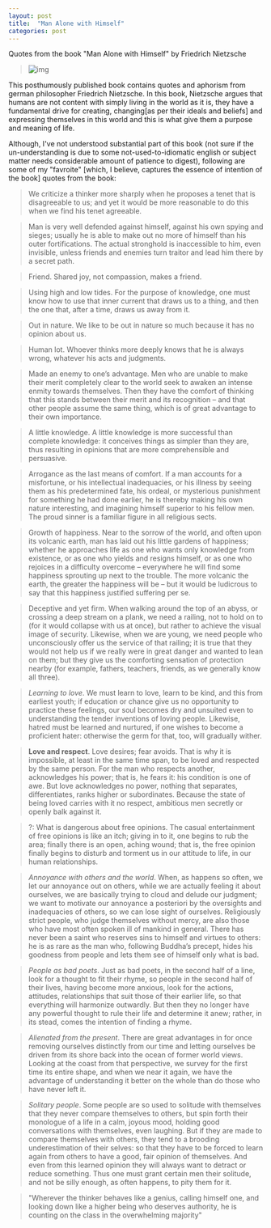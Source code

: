 ```yaml
---
layout: post
title:  "Man Alone with Himself"
categories: post
---
```

Quotes from the book "Man Alone with Himself" by Friedrich Nietzsche    
<!--more-->

> ![img](https://images-na.ssl-images-amazon.com/images/S/compressed.photo.goodreads.com/books/1330567060i/5956506.jpg)

This posthumously published book contains quotes and aphorism from german philosopher Friedrich Nietzsche. In this book, Nietzsche argues that humans are not content with simply living in the world as it is, they have a fundamental drive for creating, changing[as per their ideals and beliefs] and expressing themselves in this world and this is what give them a purpose and meaning of life.

Although, I've not understood substantial part of this book (not sure if the un-understanding is due to some not-used-to-idiomatic english or subject matter needs considerable amount of patience to digest), following are some of my "favroite" [which, I believe, captures the essence of intention of the book] quotes from the book:
> We criticize a thinker more sharply when he 
proposes a tenet that is disagreeable to us; and yet it would be more
reasonable to do this when we find his tenet agreeable.

> Man is very well defended against himself, against
his own spying and sieges; usually he is able to make out no more of
himself than his outer fortifications. The actual stronghold is
inaccessible to him, even invisible, unless friends and enemies turn
traitor and lead him there by a secret path.

> Friend. Shared joy, not compassion, makes a friend.

> Using high and low tides. For the purpose of knowledge, one must
know how to use that inner current that draws us to a thing, and
then the one that, after a time, draws us away from it.

> Out in nature. We like to be out in nature so much because it has no
opinion about us.

> Human lot. Whoever thinks more deeply knows that he is always
wrong, whatever his acts and judgments.

> Made an enemy to one’s advantage. Men who are unable to make
their merit completely clear to the world seek to awaken an intense
enmity towards themselves. Then they have the comfort of thinking
that this stands between their merit and its recognition – and that
other people assume the same thing, which is of great advantage to
their own importance.

> A little knowledge. A little knowledge is more successful than
complete knowledge: it conceives things as simpler than they are,
thus resulting in opinions that are more comprehensible and
persuasive.


> Arrogance as the last means of comfort. If a man accounts for a
misfortune, or his intellectual inadequacies, or his illness by seeing
them as his predetermined fate, his ordeal, or mysterious
punishment for something he had done earlier, he is thereby making
his own nature interesting, and imagining himself superior to his
fellow men. The proud sinner is a familiar figure in all religious
sects.

> Growth of happiness. Near to the sorrow of the world, and often upon
its volcanic earth, man has laid out his little gardens of happiness;
whether he approaches life as one who wants only knowledge from
existence, or as one who yields and resigns himself, or as one who
rejoices in a difficulty overcome – everywhere he will find some
happiness sprouting up next to the trouble. The more volcanic the
earth, the greater the happiness will be – but it would be ludicrous
to say that this happiness justified suffering per se.


> Deceptive and yet firm. When walking around the top of an abyss,
or crossing a deep stream on a plank, we need a railing, not to hold
on to (for it would collapse with us at once), but rather to achieve
the visual image of security. Likewise, when we are young, we need
people who unconsciously offer us the service of that railing; it is
true that they would not help us if we really were in great danger
and wanted to lean on them; but they give us the comforting
sensation of protection nearby (for example, fathers, teachers,
friends, as we generally know all three).


> *Learning to love*. We must learn to love, learn to be kind, and this
from earliest youth; if education or chance give us no opportunity to
practice these feelings, our soul becomes dry and unsuited even to
understanding the tender inventions of loving people. Likewise,
hatred must be learned and nurtured, if one wishes to become a proficient hater: otherwise the germ for that, too, will gradually
wither.

> **Love and respect**. Love desires; fear avoids. That is why it is
impossible, at least in the same time span, to be loved and respected
by the same person. For the man who respects another,
acknowledges his power; that is, he fears it: his condition is one of
awe. But love acknowledges no power, nothing that separates,
differentiates, ranks higher or subordinates. Because the state of
being loved carries with it no respect, ambitious men secretly or
openly balk against it.

> ?: What is dangerous about free opinions. The casual entertainment of
free opinions is like an itch; giving in to it, one begins to rub the
area; finally there is an open, aching wound; that is, the free opinion
finally begins to disturb and torment us in our attitude to life, in our
human relationships.    


> *Annoyance with others and the world*. When, as happens so often, we
let our annoyance out on others, while we are actually feeling it
about ourselves, we are basically trying to cloud and delude our
judgment; we want to motivate our annoyance a posteriori by the
oversights and inadequacies of others, so we can lose sight of
ourselves.
Religiously strict people, who judge themselves without mercy,
are also those who have most often spoken ill of mankind in
general. There has never been a saint who reserves sins to himself
and virtues to others: he is as rare as the man who, following
Buddha’s precept, hides his goodness from people and lets them see
of himself only what is bad.


> *People as bad poets*. Just as bad poets, in the second half of a line,
look for a thought to fit their rhyme, so people in the second half of
their lives, having become more anxious, look for the actions,
attitudes, relationships that suit those of their earlier life, so that
everything will harmonize outwardly. But then they no longer have
any powerful thought to rule their life and determine it anew;
rather, in its stead, comes the intention of finding a rhyme.

> *Alienated from the present*. There are great advantages in for once
removing ourselves distinctly from our time and letting ourselves be
driven from its shore back into the ocean of former world views.
Looking at the coast from that perspective, we survey for the first
time its entire shape, and when we near it again, we have the
advantage of understanding it better on the whole than do those
who have never left it.

> *Solitary people*. Some people are so used to solitude with themselves
that they never compare themselves to others, but spin forth their
monologue of a life in a calm, joyous mood, holding good
conversations with themselves, even laughing. But if they are made
to compare themselves with others, they tend to a brooding
underestimation of their selves: so that they have to be forced to
learn again from others to have a good, fair opinion of themselves.
And even from this learned opinion they will always want to detract
or reduce something.
Thus one must grant certain men their solitude, and not be silly
enough, as often happens, to pity them for it.

> "Wherever the thinker behaves like a genius, calling himself one, and looking down like a higher being who deserves authority, he is counting on the class in the overwhelming majority"